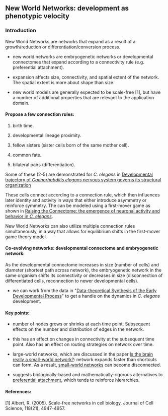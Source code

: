 ## New World Networks: development as phenotypic velocity

### Introduction

New World Networks are networks that expand as a result of a growth/reduction or differentiation/conversion process.

* new world networks are embryogenetic networks or developmental connectomes that expand according to a connectivity rule (e.g. preferential attachment).

* expansion affects size, connectivity, and spatial extent of the network. The spatial extent is more about shape than size.  

* new world models are generally expected to be scale-free [1], but have a number of additional properties that are relevant to the application domain.

#### Propose a few connection rules: 

1) birth time.

2) developmental lineage proximity.

3) fellow sisters (sister cells born of the same mother cell).

4) common fate.

5) bilateral pairs (differentiation).

Some of these (2-5) are demonstrated for _C. elegans_ in [Developmental trajectory of _Caenorhabditis elegans_ nervous system governs its structural organization](https://journals.plos.org/ploscompbiol/article?id=10.1371/journal.pcbi.1007602) 

These cells connect according to a connection rule, which then influences later identity and activity in ways that either introduce asymmetry or reinforce symmetry. The can be modeled using a first-mover game as shown in [Raising the Connectome: the emergence of neuronal activity and behavior in _C. elegans_](https://www.biorxiv.org/content/10.1101/2020.01.06.896308v1).

New World Networks can also utilize multiple connection rules simultaneously, in a way that allows for equilibrium shifts in the first-mover game theory model.  

#### Co-evolving networks: developmental connectome and embryogenetic network:

As the developmental connectome increases in size (number of cells) and diameter (shortest path across network), the embryogenetic network in the same organism shifts its connectivity or decreases in size (disconnection of differentiated cells, reconnection to newer developmental cells).

* we can work from the data in "[Data-theoretical Synthesis of the Early Developmental Process](https://www.biorxiv.org/content/10.1101/282004v2)" to get a handle on the dynamics in _C. elegans_ development.

#### Key points:

* number of nodes grows or shrinks at each time point. Subsequent effects on the number and distribution of edges in the network.

* this has an effect on changes in connectivity at the subsequent time point. Also has an effect on routing strategies on network over time.

* large-world networks, which are discussed in the paper [Is the brain really a small-world network?](https://link.springer.com/article/10.1007/s00429-015-1035-6): network expands faster than shortcuts can form. As a result, [small-world networks](http://www.scholarpedia.org/article/Small-world_network) can become disconnected.

* suggests biologically-based and mathematically-rigorous alternatives to [preferential attachment](https://en.wikipedia.org/wiki/Preferential_attachment), which tends to reinforce hierarchies.

#### References:
[1] Albert, R. (2005). Scale-free networks in cell biology. Journal of Cell Science, 118(21), 4947-4957.  
